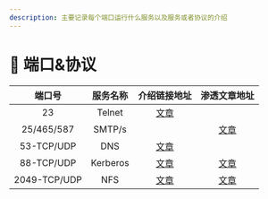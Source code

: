 ```yaml
---
description: 主要记录每个端口运行什么服务以及服务或者协议的介绍
---
```


# 🔧 端口&协议

|      端口号     |   服务名称   |           介绍链接地址           |                   渗透文章地址                   |
| :----------: | :------: | :------------------------: | :----------------------------------------: |
|      23      |  Telnet  |   [文章](telnet-xie-yi.md)   |                                            |
|  25/465/587  |  SMTP/s  |                            |   [文章](../../工具/端口-服务/25-465-587-smtp-s/)  |
|  53-TCP/UDP  |    DNS   |        [文章](dns.md)        |                                            |
|  88-TCP/UDP  | Kerberos | [文章](kerberos-jie-shao.md) | [文章](../../工具/端口-服务/88-tcp\&udp-kerberos/) |
| 2049-TCP/UDP |    NFS   |    [文章](nfs-jie-shao.md)   |   [文章](../../工具/端口-服务/2049-tcp\&udp-nfs/)  |
